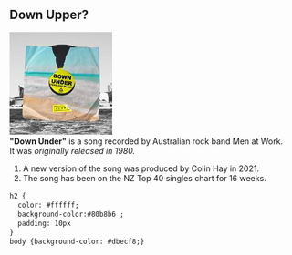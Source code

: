 ## Down Upper?
![](down_under.jpg)<br>
<b>"Down Under"</b> is a song recorded by Australian rock band Men at Work. <br>
It was <i>originally released in 1980.</i><br>
1. A new version of the song was produced by Colin Hay in 2021. 
2. The song has been on the NZ Top 40 singles chart for 16 weeks.



```{css}
h2 {
  color: #ffffff; 
  background-color:#80b8b6 ; 
  padding: 10px
}
body {background-color: #dbecf8;}
```
